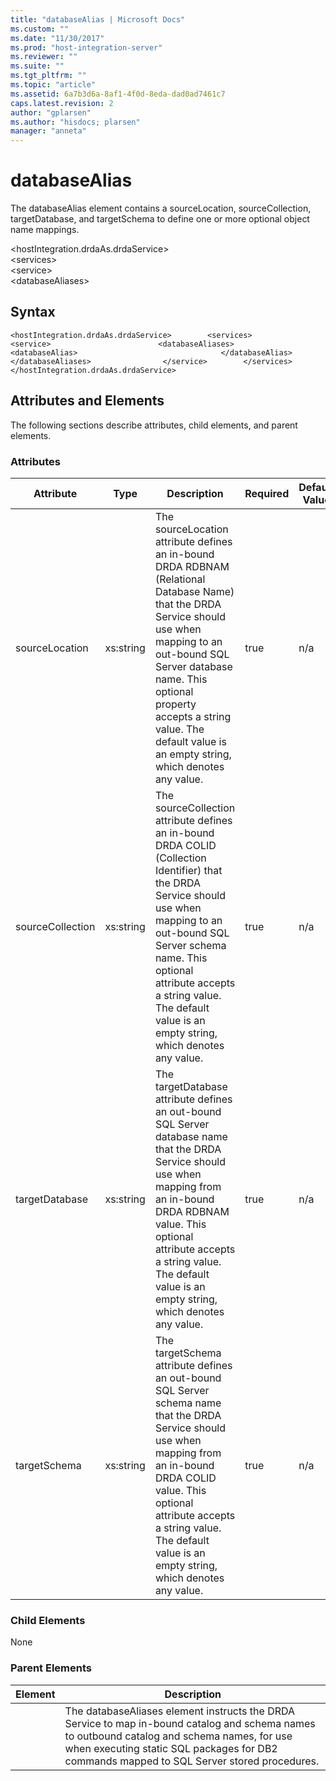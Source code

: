 ```yaml
---
title: "databaseAlias | Microsoft Docs"
ms.custom: ""
ms.date: "11/30/2017"
ms.prod: "host-integration-server"
ms.reviewer: ""
ms.suite: ""
ms.tgt_pltfrm: ""
ms.topic: "article"
ms.assetid: 6a7b3d6a-8af1-4f0d-8eda-dad0ad7461c7
caps.latest.revision: 2
author: "gplarsen"
ms.author: "hisdocs; plarsen"
manager: "anneta"
---
```

# databaseAlias
The databaseAlias element contains a sourceLocation, sourceCollection, targetDatabase, and targetSchema to define one or more optional object name mappings.  

 \<hostIntegration.drdaAs.drdaService>  
\<services>  
\<service>  
\<databaseAliases>  

## Syntax  

```  
<hostIntegration.drdaAs.drdaService>        <services>                <service>                        <databaseAliases>                                <databaseAlias>                                </databaseAlias>                        </databaseAliases>                </service>        </services></hostIntegration.drdaAs.drdaService>  
```  

## Attributes and Elements  
 The following sections describe attributes, child elements, and parent elements.  

### Attributes  

|Attribute|Type|Description|Required|Default Value|  
|---------------|----------|-----------------|--------------|-------------------|  
|sourceLocation|xs:string|The sourceLocation attribute defines an in-bound DRDA RDBNAM (Relational Database Name) that the DRDA Service should use when mapping to an out-bound SQL Server database name. This optional property accepts a string value. The default value is an empty string, which denotes any value.|true|n/a|  
|sourceCollection|xs:string|The sourceCollection attribute defines an in-bound DRDA COLID (Collection Identifier) that the DRDA Service should use when mapping to an out-bound SQL Server schema name. This optional attribute accepts a string value. The default value is an empty string, which denotes any value.|true|n/a|  
|targetDatabase|xs:string|The targetDatabase attribute defines an out-bound SQL Server database name that the DRDA Service should use when mapping from an in-bound DRDA RDBNAM value. This optional attribute accepts a string value. The default value is an empty string, which denotes any value.|true|n/a|  
|targetSchema|xs:string|The targetSchema attribute defines an out-bound SQL Server schema name that the DRDA Service should use when mapping from an in-bound DRDA COLID value. This optional attribute accepts a string value. The default value is an empty string, which denotes any value.|true|n/a|  

### Child Elements  
 None  

### Parent Elements  

| Element |                                                                                                                Description                                                                                                                |
|---------|-------------------------------------------------------------------------------------------------------------------------------------------------------------------------------------------------------------------------------------------|
|         | The databaseAliases element instructs the DRDA Service to map in-bound catalog and schema names to outbound catalog and schema names, for use when executing static SQL packages for DB2 commands mapped to SQL Server stored procedures. |

